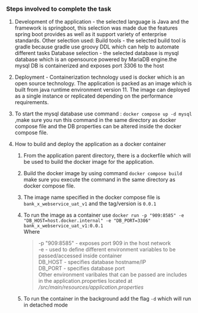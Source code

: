 ### Steps involved to complete the task

1. Development of the application - the selected language is Java and the framework is springboot, this
   selection was made due the features spring boot provides as well as it support variety of enterprise standards.
   Other selection used:
   Build tools - the selected build tool is gradle because gradle use groovy DDL which can help to automate different tasks
   Database selection - the selected database is mysql database which is an opensource powered by MariaDB engine.the mysql 
   DB is containerized and exposes port 3306 to the host

2. Deployment - Containerization technology used is docker which is an open source technology.
   The application is packed as an image which is built from java runtime environment version 11.
   The image can deployed as a single instance or replicated depending on the performance requirements.
3. To start the mysql database use command :
   `docker compose up -d mysql` ,make sure you run this command in the same directory as docker compose file and the DB properties can be 
    altered inside the docker compose file.
4. How to build and deploy the application as a docker container
   1. From the application parent directory, there is a dockerfile which will be used to build the docker image for 
      the application.
   2. Build the docker image by using command `docker compose build` make sure 
      you execute the command in the same directory as docker compose file.
   3. The image name specified in the docker compose file is `bank_x_webservice_uat_v1` and the 
      tag/version is `0.0.1`
   4. To run the image as a container use 
      `docker run -p "909:8585" -e "DB_HOST=host.docker.internal" -e "DB_PORT=3306" bank_x_webservice_uat_v1:0.0.1` <br>
       Where <br> 
       > -p "909:8585" - exposes port 909 in the host network <br>
         -e - used to define different environment variables to be passed/accessed inside container <br>
          DB_HOST - specifies database hostname/IP <br>
          DB_PORT - specifies database port <br>
          Other environment varibales that can be passed are includes in the application.properties located 
          at */src/main/resources/application.properties* 
      
    5. To run the container in the background add the flag `-d` which will run in detached mode
   
      
     